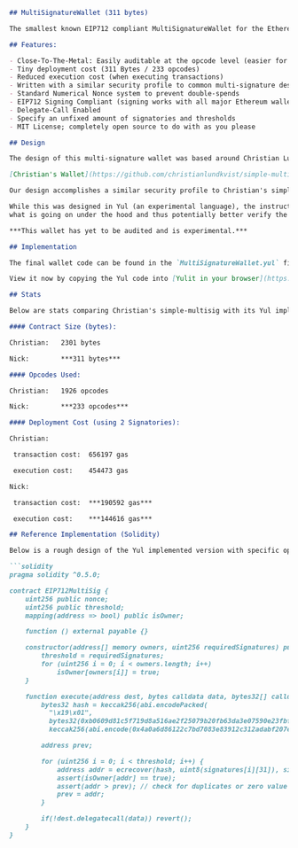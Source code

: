 ```markdown
## MultiSignatureWallet (311 bytes)

The smallest known EIP712 compliant MultiSignatureWallet for the Ethereum Virtual Machine.

## Features:

- Close-To-The-Metal: Easily auditable at the opcode level (easier for formal verification)
- Tiny deployment cost (311 Bytes / 233 opcodes)
- Reduced execution cost (when executing transactions)
- Written with a similar security profile to common multi-signature designs
- Standard Numerical Nonce system to prevent double-spends
- EIP712 Signing Compliant (signing works with all major Ethereum wallets)
- Delegate-Call Enabled
- Specify an unfixed amount of signatories and thresholds
- MIT License; completely open source to do with as you please

## Design

The design of this multi-signature wallet was based around Christian Lundkvist's Simple-Multisig.

[Christian's Wallet](https://github.com/christianlundkvist/simple-multisig)

Our design accomplishes a similar security profile to Christian's simple-multisig for a substantially lower deployment and execution cost.

While this was designed in Yul (an experimental language), the instruction complexity compiled allows us to better understand
what is going on under the hood and thus potentially better verify the wallet's design integrity.

***This wallet has yet to be audited and is experimental.***

## Implementation

The final wallet code can be found in the `MultiSignatureWallet.yul` file.

View it now by copying the Yul code into [Yulit in your browser](https://yulit.surge.sh)!

## Stats

Below are stats comparing Christian's simple-multisig with its Yul implemented counterpart. The results are fairly staggering.

#### Contract Size (bytes):

Christian:   2301 bytes

Nick:        ***311 bytes***

#### Opcodes Used:

Christian:   1926 opcodes

Nick:        ***233 opcodes***

#### Deployment Cost (using 2 Signatories):

Christian:

 transaction cost: 	656197 gas

 execution cost: 	454473 gas

Nick:

 transaction cost: 	***190592 gas***

 execution cost: 	***144616 gas***

## Reference Implementation (Solidity)

Below is a rough design of the Yul implemented version with specific optimizations made. Hashes are pre-computed and tucked into the execution method to avoid expensive storage reads.

```solidity
pragma solidity ^0.5.0;

contract EIP712MultiSig {
    uint256 public nonce;
    uint256 public threshold;
    mapping(address => bool) public isOwner;

    function () external payable {}

    constructor(address[] memory owners, uint256 requiredSignatures) public {
        threshold = requiredSignatures;
        for (uint256 i = 0; i < owners.length; i++)
            isOwner[owners[i]] = true;
    }

    function execute(address dest, bytes calldata data, bytes32[] calldata signatures) external {
        bytes32 hash = keccak256(abi.encodePacked(
          "\x19\x01",
          bytes32(0xb0609d81c5f719d8a516ae2f25079b20fb63da3e07590e23fbf0028e6745e5f2),
          keccak256(abi.encode(0x4a0a6d86122c7bd7083e83912c312adabf207e986f1ac10a35dfeb610d28d0b6, dest, nonce++, data))));

        address prev;

        for (uint256 i = 0; i < threshold; i++) {
            address addr = ecrecover(hash, uint8(signatures[i][31]), signatures[i + 1], signatures[1 + 2]);
            assert(isOwner[addr] == true);
            assert(addr > prev); // check for duplicates or zero value
            prev = addr;
        }

        if(!dest.delegatecall(data)) revert();
    }
}
